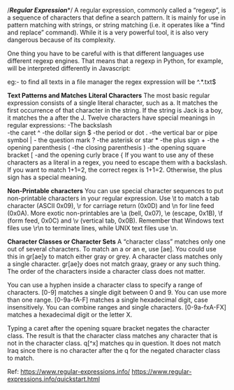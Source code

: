 /***Regular Expression****/
A regular expression, commonly called a “regexp”, is a sequence of characters that define a search pattern.  It is mainly for use in pattern matching with strings, or string matching (i.e. it operates like a “find and replace” command). While it is a very powerful tool, it is also very dangerous because of its complexity.

One thing you have to be careful with is that different languages use different regexp engines. That means that a regexp in Python, for example, will be interpreted differently in Javascript:

eg:- to find all texts in a file manager the regex expression will be ^.*\.txt$

____Text Patterns and Matches____
____Literal Characters____
The most basic regular expression consists of a single literal character, such as a. It matches the first occurrence of that character in the string. If the string is Jack is a boy, it matches the a after the J.
Twelve characters have special meanings in regular expressions:
	-The backslash \
	-the caret ^
	-the dollar sign $
	-the period or dot .
	-the vertical bar or pipe symbol |
	- the question mark ?
	-the asterisk or star *
	-the plus sign +
	-the opening parenthesis (
	-the closing parenthesis )
	-the opening square bracket [
	-and the opening curly brace {
If you want to use any of these characters as a literal in a regex, you need to escape them with a backslash. If you want to match 1+1=2, the correct regex is 1\+1=2. Otherwise, the plus sign has a special meaning.

____Non-Printable characters____
You can use special character sequences to put non-printable characters in your regular expression. Use \t to match a tab character (ASCII 0x09), \r for carriage return (0x0D) and \n for line feed (0x0A).
More exotic non-printables are \a (bell, 0x07), \e (escape, 0x1B), \f (form feed, 0x0C) and \v (vertical tab, 0x0B). Remember that Windows text files use \r\n to terminate lines, while UNIX text files use \n.

____Character Classes or Character Sets____
A “character class” matches only one out of several characters. To match an a or an e, use [ae]. You could use this in gr[ae]y to match either gray or grey. A character class matches only a single character. gr[ae]y does not match graay, graey or any such thing. The order of the characters inside a character class does not matter.

You can use a hyphen inside a character class to specify a range of characters. [0-9] matches a single digit between 0 and 9. You can use more than one range. [0-9a-fA-F] matches a single hexadecimal digit, case insensitively. You can combine ranges and single characters. [0-9a-fxA-FX] matches a hexadecimal digit or the letter X.

Typing a caret after the opening square bracket negates the character class. The result is that the character class matches any character that is not in the character class. q[^x] matches qu in question. It does not match Iraq since there is no character after the q for the negated character class to match.

Ref:
	https://www.regular-expressions.info/
	https://www.regular-expressions.info/quickstart.html
